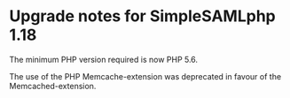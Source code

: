 Upgrade notes for SimpleSAMLphp 1.18
====================================

The minimum PHP version required is now PHP 5.6.

The use of the PHP Memcache-extension was deprecated in favour of the Memcached-extension.

